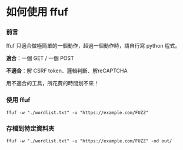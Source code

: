 # 如何使用 ffuf

### 前言
ffuf 只適合做極簡單的一個動作，超過一個動作時，請自行寫 python 程式。

**適合**：一個 GET / 一個 POST

**不適合**：解 CSRF token、邏輯判斷、解reCAPTCHA

用不適合的工具，所花費的時間划不來！

### 使用 ffuf
```
ffuf -w "./wordlist.txt" -u "https://example.com/FUZZ"
```

### 存檔到特定資料夾
```
ffuf -w "./wordlist.txt" -u "https://example.com/FUZZ" -od out/
```
